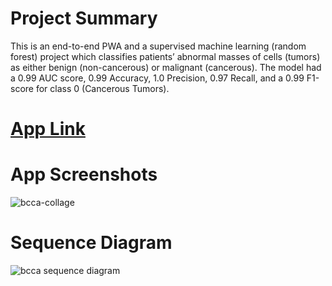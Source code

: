# Project Summary
This is an end-to-end PWA and a supervised machine learning (random forest) project which classifies patients’ abnormal masses of cells (tumors) as either benign (non-cancerous) or malignant (cancerous). The model had a 0.99 AUC score, 0.99 Accuracy, 1.0 Precision, 0.97 Recall, and a 0.99 F1-score for class 0 (Cancerous Tumors).

# [App Link](https://bcca.vercel.app)

# App Screenshots
![bcca-collage](https://user-images.githubusercontent.com/20603329/180829323-bb31a124-384b-4638-813d-643176d34239.png)

# Sequence Diagram
![bcca sequence diagram](https://user-images.githubusercontent.com/20603329/180829407-178b5899-2eac-4f1f-a8ac-3b0748f357c4.png)
